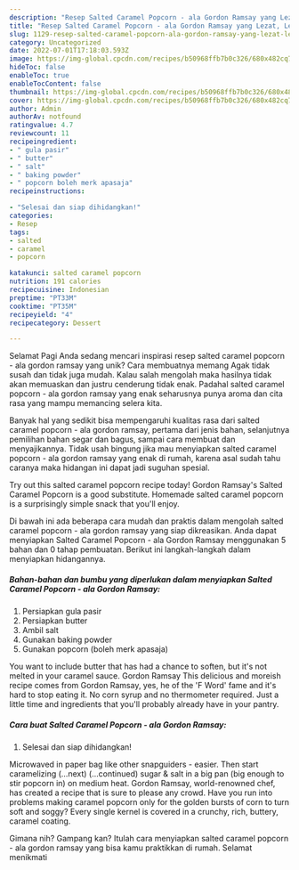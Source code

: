 ```yaml
---
description: "Resep Salted Caramel Popcorn - ala Gordon Ramsay yang Lezat, Lezat"
title: "Resep Salted Caramel Popcorn - ala Gordon Ramsay yang Lezat, Lezat"
slug: 1129-resep-salted-caramel-popcorn-ala-gordon-ramsay-yang-lezat-lezat
category: Uncategorized
date: 2022-07-01T17:18:03.593Z
image: https://img-global.cpcdn.com/recipes/b50968ffb7b0c326/680x482cq70/salted-caramel-popcorn-ala-gordon-ramsay-foto-resep-utama.jpg
hideToc: false
enableToc: true
enableTocContent: false
thumbnail: https://img-global.cpcdn.com/recipes/b50968ffb7b0c326/680x482cq70/salted-caramel-popcorn-ala-gordon-ramsay-foto-resep-utama.jpg
cover: https://img-global.cpcdn.com/recipes/b50968ffb7b0c326/680x482cq70/salted-caramel-popcorn-ala-gordon-ramsay-foto-resep-utama.jpg
author: Admin
authorAv: notfound
ratingvalue: 4.7
reviewcount: 11
recipeingredient:
- " gula pasir"
- " butter"
- " salt"
- " baking powder"
- " popcorn boleh merk apasaja"
recipeinstructions:

- "Selesai dan siap dihidangkan!"
categories:
- Resep
tags:
- salted
- caramel
- popcorn

katakunci: salted caramel popcorn 
nutrition: 191 calories
recipecuisine: Indonesian
preptime: "PT33M"
cooktime: "PT35M"
recipeyield: "4"
recipecategory: Dessert

---
```



Selamat Pagi Anda sedang mencari inspirasi resep salted caramel popcorn - ala gordon ramsay yang unik? Cara membuatnya memang Agak tidak susah dan tidak juga mudah. Kalau salah mengolah maka hasilnya tidak akan memuaskan dan justru cenderung tidak enak. Padahal salted caramel popcorn - ala gordon ramsay yang enak seharusnya punya aroma dan cita rasa yang mampu memancing selera kita.


Banyak hal yang sedikit bisa mempengaruhi kualitas rasa dari salted caramel popcorn - ala gordon ramsay, pertama dari jenis bahan, selanjutnya pemilihan bahan segar dan bagus, sampai cara membuat dan menyajikannya. Tidak usah bingung jika mau menyiapkan salted caramel popcorn - ala gordon ramsay yang enak di rumah, karena asal sudah tahu caranya maka hidangan ini dapat jadi suguhan spesial.

Try out this salted caramel popcorn recipe today! Gordon Ramsay&#39;s Salted Caramel Popcorn is a good substitute. Homemade salted caramel popcorn is a surprisingly simple snack that you&#39;ll enjoy.


Di bawah ini ada beberapa cara mudah dan praktis dalam mengolah salted caramel popcorn - ala gordon ramsay yang siap dikreasikan. Anda dapat menyiapkan Salted Caramel Popcorn - ala Gordon Ramsay menggunakan 5 bahan dan 0 tahap pembuatan. Berikut ini langkah-langkah dalam menyiapkan hidangannya.

<!--inarticleads1-->

##### Bahan-bahan dan bumbu yang diperlukan dalam menyiapkan Salted Caramel Popcorn - ala Gordon Ramsay:

1. Persiapkan  gula pasir
1. Persiapkan  butter
1. Ambil  salt
1. Gunakan  baking powder
1. Gunakan  popcorn (boleh merk apasaja)


You want to include butter that has had a chance to soften, but it&#39;s not melted in your caramel sauce. Gordon Ramsay This delicious and moreish recipe comes from Gordon Ramsay, yes, he of the &#39;F Word&#39; fame and it&#39;s hard to stop eating it. No corn syrup and no thermometer required. Just a little time and ingredients that you&#39;ll probably already have in your pantry. 

<!--inarticleads2-->

##### Cara buat Salted Caramel Popcorn - ala Gordon Ramsay:


1. Selesai dan siap dihidangkan!

Microwaved in paper bag like other snapguiders - easier. Then start caramelizing (…next) (…continued) sugar &amp; salt in a big pan (big enough to stir popcorn in) on medium heat. Gordon Ramsay, world-renowned chef, has created a recipe that is sure to please any crowd. Have you run into problems making caramel popcorn only for the golden bursts of corn to turn soft and soggy? Every single kernel is covered in a crunchy, rich, buttery, caramel coating. 

Gimana nih? Gampang kan? Itulah cara menyiapkan salted caramel popcorn - ala gordon ramsay yang bisa kamu praktikkan di rumah. Selamat menikmati
